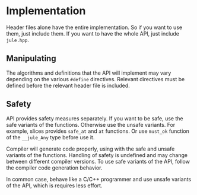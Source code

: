 # Implementation

Header files alone have the entire implementation. So if you want to use them, just include them. If you want to have the whole API, just include `jule.hpp`.

## Manipulating

The algorithms and definitions that the API will implement may vary depending on the various `#define` directives. Relevant directives must be defined before the relevant header file is included.

## Safety

API provides safety measures separately. If you want to be safe, use the safe variants of the functions. Otherwise use the unsafe variants. For example, slices provides `safe_at` and `at` functions. Or use `must_ok` function of the `__jule_Any` type before use it.

Compiler will generate code properly, using with the safe and unsafe variants of the functions. Handling of safety is undefined and may change between different compiler versions. To use safe variants of the API, follow the compiler code generation behavior.

In common case, behave like a C/C++ programmer and use unsafe variants of the API, which is requires less effort.
